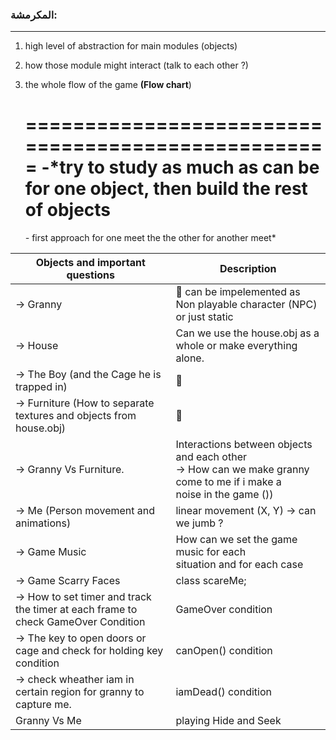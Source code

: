 ### المكرمشة:

---

1. high level of abstraction for main modules (objects)
2. how those module might interact (talk to each other ?)
3. the whole flow of the game **(Flow chart**)

    ===================================================
      -*try to study as much as can be for one object, then build the rest of objects
    ===================================================
     *-* first approach for one meet the the other for another meet*


| Objects and important questions                                                   | Description                                                                                                              |
| --------------------------------------------------------------------------------- | ------------------------------------------------------------------------------------------------------------------------ |
| -> Granny                                                                         | 🤔 can be impelemented as Non playable character (NPC) or just static                                                    |
| -> House                                                                          | Can we use the house.obj as a whole or make everything alone.                                                            |
| -> The Boy (and the Cage he is trapped in)                                        | 🤔                                                                                                                       |
| -> Furniture  (How to separate textures and objects from house.obj)               | 🤔                                                                                                                       |
| -> Granny Vs Furniture.                                                           | Interactions between objects and each other<br />-> How can we make granny come to me if i make a noise in the game ()) |
| -> Me (Person movement and animations)                                            | linear movement (X, Y) -> can we jumb ?                                                                                  |
| -> Game Music                                                                     | How can we set the game music for each<br />situation and for each case                                                  |
| -> Game Scarry Faces                                                              | class scareMe;                                                                                                           |
| -> How to set timer and track the timer at each frame to check GameOver Condition | GameOver condition                                                                                                       |
| -> The key to open doors or cage and check for holding key condition              | canOpen() condition                                                                                                      |
| -> check wheather iam in certain region for granny to capture me.                 | iamDead() condition                                                                                                      |
| Granny Vs Me                                                                      | playing Hide and Seek                                                                                                    |
